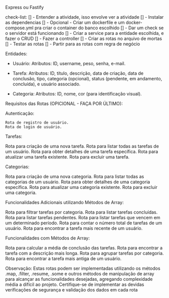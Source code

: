 Express ou Fastify

check-list:
[] - Entender a atividade, isso envolve ver a atividade
[] - Instalar as dependencias
[] - Opcional - Criar um dockerfile e um docker-compose.yml pra criar o container do banco escolhido
[] - Dar um check se o servidor está funcionando
[] - Criar a service para a entidade escolhida, e fazer o CRUD
[] - Fazer a controller
[] - Criar as rotas no arquivo de mortas
[] - Testar as rotas
[] - Partir para as rotas com regra de negócio

	
Entidades:

- Usuário:
	Atributos: ID, username, peso, senha, e-mail.

- Tarefa:
	Atributos: ID, título, descrição, data de criação, data de conclusão, tipo, categoria (opcional), status (pendente, em andamento, concluída), e usuário associado.

- Categoria:
	Atributos: ID, nome, cor (para identificação visual).

Requisitos das Rotas (OPICIONAL - FAÇA POR ÚLTIMO):

Autenticação:
	
	Rota de registro de usuário.
	Rota de login de usuário.


Tarefas:

Rota para criação de uma nova tarefa.
Rota para listar todas as tarefas de um usuário.
Rota para obter detalhes de uma tarefa específica.
Rota para atualizar uma tarefa existente.
Rota para excluir uma tarefa.

Categorias:

Rota para criação de uma nova categoria.
Rota para listar todas as categorias de um usuário.
Rota para obter detalhes de uma categoria específica.
Rota para atualizar uma categoria existente.
Rota para excluir uma categoria.

Funcionalidades Adicionais utilizando Métodos de Array:

Rota para filtrar tarefas por categoria.
Rota para listar tarefas concluídas.
Rota para listar tarefas pendentes.
Rota para listar tarefas que vencem em um determinado período.
Rota para contar o número total de tarefas de um usuário.
Rota para encontrar a tarefa mais recente de um usuário.

Funcionalidades com Métodos de Array:

Rota para calcular a média de conclusão das tarefas.
Rota para encontrar a tarefa com a descrição mais longa.
Rota para agrupar tarefas por categoria.
Rota para encontrar a tarefa mais antiga de um usuário.

Observação:
Estas rotas podem ser implementadas utilizando os métodos .map, .filter, .resume, .some e outros métodos de manipulação de array para alcançar as funcionalidades desejadas, agregando complexidade média a difícil ao projeto. Certifique-se de implementar as devidas verificações de segurança e validação dos dados em cada rota

